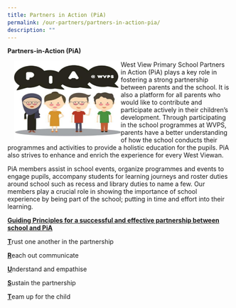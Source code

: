 ```yaml
---
title: Partners in Action (PiA)
permalink: /our-partners/partners-in-action-pia/
description: ""
---
```

**Partners-in-Action (PiA)**

<img src="/images/PIA.jpeg" style="width:240px;height:180px;margin-left:15px;" align = "left">

West View Primary School Partners in Action (PiA) plays a key role in fostering a strong partnership between parents and the school. It is also a platform for all parents who would like to contribute and participate actively in their children’s development. Through participating in the school programmes at WVPS, parents have a better understanding of how the school conducts their programmes and activities to provide a holistic education for the pupils. PiA also strives to enhance and enrich the experience for every West Viewan.

PiA members assist in school events, organize programmes and events to engage pupils, accompany students for learning journeys and roster duties around school such as recess and library duties to name a few. Our members play a crucial role in showing the importance of school experience by being part of the school; putting in time and effort into their learning. 

**<u>Guiding Principles for a successful and effective partnership between school and PiA</u>**

<u>**T**</u>rust one another in the partnership

<u>**R**</u>each out communicate

<u>**U**</u>nderstand and empathise

<u>**S**</u>ustain the partnership

<u>**T**</u>eam up for the child